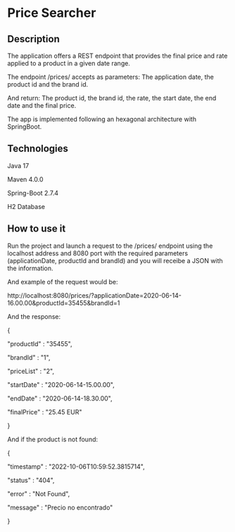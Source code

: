 # Price Searcher

## Description


The application offers a REST endpoint that provides the final price and rate applied to a product in a given date range.

The endpoint /prices/ accepts as parameters: The application date, the product id and the brand id.

And return: The product id, the brand id, the rate, the start date, the end date and the final price.

The app is implemented following an hexagonal architecture with SpringBoot.

## Technologies

Java 17

Maven 4.0.0

Spring-Boot 2.7.4

H2 Database

## How to use it

Run the project and launch a request to the /prices/ endpoint using the localhost address and 8080 port with the required parameters (applicationDate, productId and brandId) and you will receibe a JSON with the information.

And example of the request would be:

http://localhost:8080/prices/?applicationDate=2020-06-14-16.00.00&productId=35455&brandId=1

And the response:

{

  "productId" : "35455",

  "brandId" : "1",

  "priceList" : "2",

  "startDate" : "2020-06-14-15.00.00",

  "endDate" : "2020-06-14-18.30.00",

  "finalPrice" : "25.45 EUR"
  
}

And if the product is not found:

{
 
 "timestamp" : "2022-10-06T10:59:52.3815714",
 
 "status" : "404",
 
 "error" : "Not Found",
 
 "message" : "Precio no encontrado"
 
}
